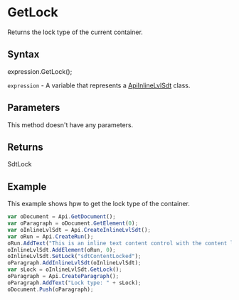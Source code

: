 # GetLock

Returns the lock type of the current container.

## Syntax

expression.GetLock();

`expression` - A variable that represents a [ApiInlineLvlSdt](../ApiInlineLvlSdt.md) class.

## Parameters

This method doesn't have any parameters.

## Returns

SdtLock

## Example

This example shows hpw to get the lock type of the container.

```javascript
var oDocument = Api.GetDocument();
var oParagraph = oDocument.GetElement(0);
var oInlineLvlSdt = Api.CreateInlineLvlSdt();
var oRun = Api.CreateRun();
oRun.AddText("This is an inline text content control with the content lock set to it.");
oInlineLvlSdt.AddElement(oRun, 0);
oInlineLvlSdt.SetLock("sdtContentLocked");
oParagraph.AddInlineLvlSdt(oInlineLvlSdt);
var sLock = oInlineLvlSdt.GetLock();
oParagraph = Api.CreateParagraph();
oParagraph.AddText("Lock type: " + sLock);
oDocument.Push(oParagraph);
```
